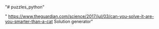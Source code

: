 "# puzzles_python" 

" https://www.theguardian.com/science/2017/jul/03/can-you-solve-it-are-you-smarter-than-a-cat Solution generator"
